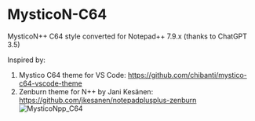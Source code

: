 # MysticoN-C64
MysticoN++ C64 style converted for Notepad++ 7.9.x (thanks to ChatGPT 3.5)

Inspired by:
1. Mystico C64 theme for VS Code: https://github.com/chibanti/mystico-c64-vscode-theme
2. Zenburn theme for N++ by Jani Kesänen: https://github.com/jkesanen/notepadplusplus-zenburn
![MysticoNpp_C64](https://github.com/luk3ZPL/MysticoNpp-C64/assets/4522457/55a9f83b-e380-43be-88c1-d10d493c9800)
